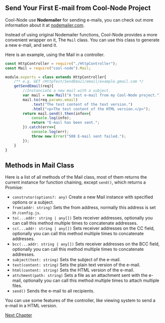 ## Send Your First E-mail from Cool-Node Project

Cool-Node use **Nodemailer** for sending e-mails, you can check out more 
information about it at [nodemailer.com](https://nodemailer.com).

Instead of using original Nodemailer functions, Cool-Node provides a more 
convenient wrapper on it, The `Mail` class. You can use this class to generate
a new e-mail, and send it.

Here is an example, using the Mail in a controller.

```javascript
const HttpController = require("./HttpController");
const Mail = require("cool-node").Mail;

module.exports = class extends HttpController{
    /** e.g. GET /HttpTest/SendEmail/email/example.gmail.com */
    getSendEmail(req){
        //Instanciate a new mail with a subject.
        var mail = new Mail("A test e-mail from my Cool-Node project.");
        mail.to(req.params.email)
            .text("The test content of the text version.")
            .html("<p>The test content of the HTML version.</p>");
        return mail.send().then(info=>{
            console.log(info);
            return "E-mail has been sent.";
        }).catch(err=>{
            console.log(err);
            throw new Error("500 E-mail sent failed.");
        });
    }
}
```

## Methods in Mail Class

Here is a list of all methods of the Mail class, most of them returns the 
current instance for function chaining, except `send()`, which returns a 
Promise:

- `construtor(options?: any)` Create a new Mail instance with specified 
    options or a subject.
- `from(addr: string)` Sets the from address, normally this address is set in 
    `/config.js`.
- `to(...addr: string | any[])` Sets receiver addresses, optionally you can 
    call this method multiple times to concatenate addresses.
- `cc(...addr: string | any[])` Sets receiver addresses on the CC field, 
    optionally you can call this method multiple times to concatenate 
    addresses. 
- `bcc(...addr: string | any[])` Sets receiver addresses on the BCC field, 
    optionally you can call this method multiple times to concatenate 
    addresses. 
- `subject(text: string)` Sets the subject of the e-mail.
- `text(content: string)` Sets the plain text version of the e-mail.
- `html(content: string)` Sets the HTML version of the e-mail.
- `attchment(path: string)` Sets a file as an attachment sent with the e-mail,
    optionally you can call this method multiple times to attach multiple 
    files.
- `send()` Sends the e-mail to all recipients.

You can use some features of the controller, like viewing system to send a
e-mail in a HTML version.

[Next Chapter](CommandLine)